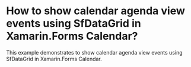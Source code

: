 # How to show calendar agenda view events using SfDataGrid in Xamarin.Forms Calendar?
This example demonstrates to show calendar agenda view events using SfDataGrid in Xamarin.Forms Calendar.
